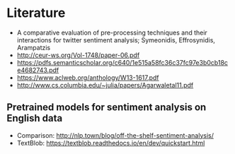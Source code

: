 # Literature

- A comparative evaluation of pre-processing techniques and their interactions for twitter sentiment analysis; Symeonidis, Effrosynidis, Arampatzis
- http://ceur-ws.org/Vol-1748/paper-06.pdf
- https://pdfs.semanticscholar.org/c640/1e515a58fc36c37fc97e3b0cb18ce4682743.pdf
- https://www.aclweb.org/anthology/W13-1617.pdf
- http://www.cs.columbia.edu/~julia/papers/Agarwaletal11.pdf

## Pretrained models for sentiment analysis on English data

- Comparison: http://nlp.town/blog/off-the-shelf-sentiment-analysis/
- TextBlob: https://textblob.readthedocs.io/en/dev/quickstart.html
